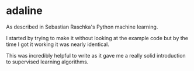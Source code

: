# adaline

As described in Sebastian Raschka's Python machine learning.

I started by trying to make it without looking at the example code but by the time I got it working it was nearly identical.

This was incredibly helpful to write as it gave me a really solid introduction to supervised learning algorithms.
